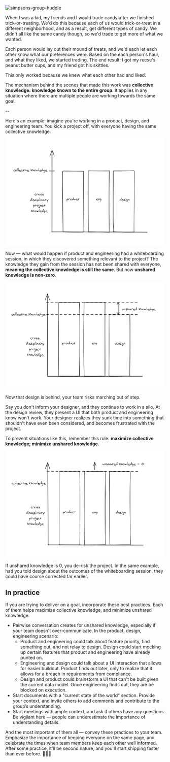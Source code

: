![simpsons-group-huddle](https://raw.githubusercontent.com/svvchen/nervxious/gh-pages/assets/images/all-hands.png)

When I was a kid, my friends and I would trade candy after we finished trick-or-treating. We'd do this because each of us would trick-or-treat in a different neighborhood, and as a result, get different types of candy. We didn't all like the same candy though, so we'd trade to get more of what we wanted.

Each person would lay out their mound of treats, and we'd each let each other know what our preferences were. Based on the each person's haul, and what they liked, we started trading. The end result: I got my reese's peanut butter cups, and my friend got his skittles.

This only worked because we knew what each other had and liked.

The mechanism behind the scenes that made this work was **collective knowledge: knowledge known to the entire group**. It applies in any situation where there are multiple people are working towards the same goal.

--

Here's an example: imagine you're working in a product, design, and engineering team. You kick a project off, with everyone having the same collective knowledge.

![same-collective-knowledge](https://raw.githubusercontent.com/svvchen/nervxious/gh-pages/assets/images/ck1.png)

Now — what would happen if product and engineering had a whiteboarding session, in which they discovered something relevant to the project? The knowledge they gain from the session has not been shared with everyone, **meaning the collective knowledge is still the same**. But now **unshared knowledge is non-zero**.

![same-collective-knowledge-unshared](https://raw.githubusercontent.com/svvchen/nervxious/gh-pages/assets/images/ck2.png)

Now that design is behind, your team risks marching out of step.

Say you don't inform your designer, and they continue to work in a silo. At the design review, they present a UI that both product and engineering know won't work. Your designer realizes they sunk time into something that shouldn't have even been considered, and becomes frustrated with the project.

To prevent situations like this, remember this rule: **maximize collective knowledge; minimize unshared knowledge**.

![same-collective-knowledge](https://raw.githubusercontent.com/svvchen/nervxious/gh-pages/assets/images/ck3.png)

If unshared knowledge is 0, you de-risk the project. In the same example, had you told design about the outcomes of the whiteboarding session, they could have course corrected far earlier.

## In practice
If you are trying to deliver on a goal, incorporate these best practices. Each of them helps maximize collective knowledge, and minimize unshared knowledge.

* Pairwise conversation creates for unshared knowledge, especially if your team doesn't over-communicate. In the product, design, engineering scenario: 
  * Product and engineering could talk about feature priority, find something out, and not relay to design. Design could start mocking up certain features that product and engineering have already punted on.
  * Engineering and design could talk about a UI interaction that allows for easier buildout. Product finds out later, only to realize that it allows for a breach in requirements from compliance.
  * Design and product could brainstorm a UI that can't be built given the current data model. Once engineering finds out, they are be blocked on execution.
* Start documents with a "current state of the world" section. Provide your context, and invite others to add comments and contribute to the group’s understanding.
* Start meetings with ample context, and ask if others have any questions. Be vigilant here — people can underestimate the importance of understanding details.

And the most important of them all — convey these practices to your team. Emphasize the importance of keeping everyone on the same page, and celebrate the times when team members keep each other well informed. After some practice, it'll be second nature, and you'll start shipping faster than ever before. 🍬🍬🍬

